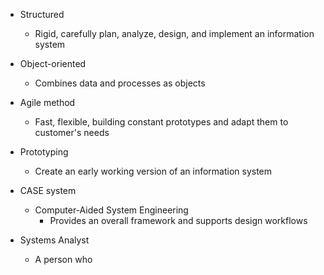 

- Structured
	- Rigid, carefully plan, analyze, design, and implement an information system

- Object-oriented 
	- Combines data and processes as objects

- Agile method 
	- Fast, flexible, building constant prototypes and adapt them to customer's needs

- Prototyping
	- Create an early working version of an information system

- CASE system 
	- Computer-Aided System Engineering 
		- Provides an overall framework and supports design workflows

- Systems Analyst 
	- A person who 
